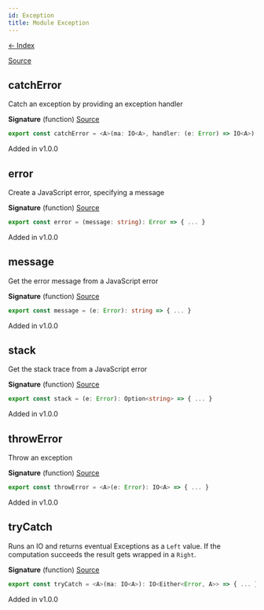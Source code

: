 ```yaml
---
id: Exception
title: Module Exception
---
```


[← Index](.)

[Source](https://github.com/gcanti/fp-ts/blob/master/src/Exception.ts)

## catchError

Catch an exception by providing an exception handler

**Signature** (function) [Source](https://github.com/gcanti/fp-ts/blob/master/src/Exception.ts#L50-L62)

```ts
export const catchError = <A>(ma: IO<A>, handler: (e: Error) => IO<A>): IO<A> => { ... }
```

Added in v1.0.0

## error

Create a JavaScript error, specifying a message

**Signature** (function) [Source](https://github.com/gcanti/fp-ts/blob/master/src/Exception.ts#L12-L14)

```ts
export const error = (message: string): Error => { ... }
```

Added in v1.0.0

## message

Get the error message from a JavaScript error

**Signature** (function) [Source](https://github.com/gcanti/fp-ts/blob/master/src/Exception.ts#L21-L23)

```ts
export const message = (e: Error): string => { ... }
```

Added in v1.0.0

## stack

Get the stack trace from a JavaScript error

**Signature** (function) [Source](https://github.com/gcanti/fp-ts/blob/master/src/Exception.ts#L30-L32)

```ts
export const stack = (e: Error): Option<string> => { ... }
```

Added in v1.0.0

## throwError

Throw an exception

**Signature** (function) [Source](https://github.com/gcanti/fp-ts/blob/master/src/Exception.ts#L39-L43)

```ts
export const throwError = <A>(e: Error): IO<A> => { ... }
```

Added in v1.0.0

## tryCatch

Runs an IO and returns eventual Exceptions as a `Left` value. If the computation succeeds the result gets wrapped in
a `Right`.

**Signature** (function) [Source](https://github.com/gcanti/fp-ts/blob/master/src/Exception.ts#L70-L72)

```ts
export const tryCatch = <A>(ma: IO<A>): IO<Either<Error, A>> => { ... }
```

Added in v1.0.0
